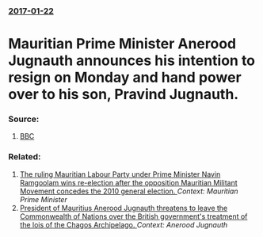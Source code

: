 ### [2017-01-22](/news/2017/01/22/index.md)

# Mauritian Prime Minister Anerood Jugnauth announces his intention to resign on Monday and hand power over to his son, Pravind Jugnauth. 




### Source:

1. [BBC](http://www.bbc.com/news/world-africa-38709203)

### Related:

1. [The ruling Mauritian Labour Party under Prime Minister Navin Ramgoolam wins re-election after the opposition Mauritian Militant Movement concedes the 2010 general election. ](/news/2010/05/6/the-ruling-mauritian-labour-party-under-prime-minister-navin-ramgoolam-wins-re-election-after-the-opposition-mauritian-militant-movement-con.md) _Context: Mauritian Prime Minister_
2. [ President of Mauritius Anerood Jugnauth threatens to leave the Commonwealth of Nations over the British government's treatment of the lois of the Chagos Archipelago. ](/news/2007/03/7/president-of-mauritius-anerood-jugnauth-threatens-to-leave-the-commonwealth-of-nations-over-the-british-government-s-treatment-of-the-ilois.md) _Context: Anerood Jugnauth_
